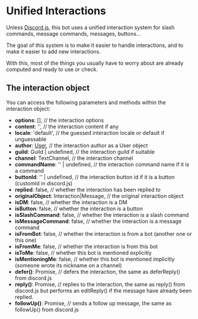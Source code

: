 # Unified Interactions

Unless [Discord.js](https://discord.js.org/), this bot uses a unified interaction system for slash commands, message commands, messages, buttons...

The goal of this system is to make it easier to handle interactions, and to make it easier to add new interactions.

With this, most of the things you usually have to worry about are already computed and ready to use or check.

## The interaction object

You can access the following parameters and methods within the interaction object:

- **options**: [], // the interaction options 
- **content**: '', // the interaction content if any 
- **locale**: 'default', // the guessed interaction locale or default if unguessable 
- **author**: [User](./user.md), // the interaction author as a User object 
- **guild**: Guild | undefined, // the interaction guild if suitable 
- **channel**: TextChannel, // the interaction channel 
- **commandName**: '' | undefined, // the interaction command name if it is a command 
- **buttonId**: '' | undefined, // the interaction button id if it is a button (customId in discord.js)
- **replied**: false, // whether the interaction has been replied to 
- **originalObject**: Interaction|Message, // the original interaction object
- **isDM**: false, // whether the interaction is a DM
- **isButton**: false, // whether the interaction is a button
- **isSlashCommand**: false, // whether the interaction is a slash command 
- **isMessageCommand**: false, // whether the interaction is a message command
- **isFromBot**: false, // whether the interaction is from a bot (another one or this one)
- **isFromMe**: false, // whether the interaction is from this bot
- **isToMe**: false, // whether this bot is mentioned explicitly
- **isMentioningMe**: false, // whether this bot is mentioned implicitly (someone wrote its nickname on a channel)
- **defer()**: Promise<void>, // defers the interaction, the same as deferReply() from discord.js
- **reply()**: Promise<void>, // replies to the interaction, the same as reply() from discord.js but performs an editReply() if the message have already been replied.
- **followUp()**: Promise<void>, // sends a follow up message, the same as followUp() from discord.js


